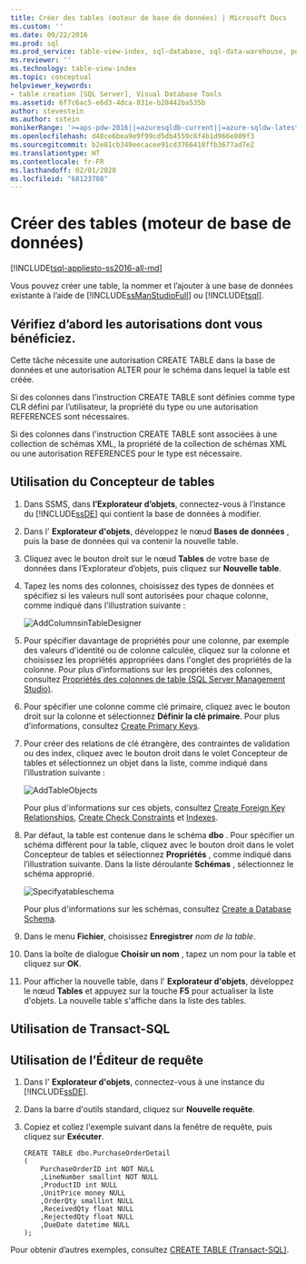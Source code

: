 ```yaml
---
title: Créer des tables (moteur de base de données) | Microsoft Docs
ms.custom: ''
ms.date: 09/22/2016
ms.prod: sql
ms.prod_service: table-view-index, sql-database, sql-data-warehouse, pdw
ms.reviewer: ''
ms.technology: table-view-index
ms.topic: conceptual
helpviewer_keywords:
- table creation [SQL Server], Visual Database Tools
ms.assetid: 6f7c6ac5-e6d3-4dca-831e-b28442ba535b
author: stevestein
ms.author: sstein
monikerRange: '>=aps-pdw-2016||=azuresqldb-current||=azure-sqldw-latest||>=sql-server-2016||=sqlallproducts-allversions||>=sql-server-linux-2017||=azuresqldb-mi-current'
ms.openlocfilehash: d48ce6bea9e9f99cd5db4559c6f4b1d966e809f3
ms.sourcegitcommit: b2e81cb349eecacee91cd3766410ffb3677ad7e2
ms.translationtype: HT
ms.contentlocale: fr-FR
ms.lasthandoff: 02/01/2020
ms.locfileid: "68123708"
---
```

# <a name="create-tables-database-engine"></a>Créer des tables (moteur de base de données)
[!INCLUDE[tsql-appliesto-ss2016-all-md](../../includes/tsql-appliesto-ss2016-all-md.md)]

  Vous pouvez créer une table, la nommer et l’ajouter à une base de données existante à l’aide de [!INCLUDE[ssManStudioFull](../../includes/ssmanstudiofull-md.md)] ou [!INCLUDE[tsql](../../includes/tsql-md.md)].  
  

  
##  <a name="Permissions"></a> Vérifiez d’abord les autorisations dont vous bénéficiez.  
Cette tâche nécessite une autorisation CREATE TABLE dans la base de données et une autorisation ALTER pour le schéma dans lequel la table est créée.  
  
 Si des colonnes dans l’instruction CREATE TABLE sont définies comme type CLR défini par l’utilisateur, la propriété du type ou une autorisation REFERENCES sont nécessaires.  
  
 Si des colonnes dans l'instruction CREATE TABLE sont associées à une collection de schémas XML, la propriété de la collection de schémas XML ou une autorisation REFERENCES pour le type est nécessaire.  
  
 
## <a name="using-table-designer"></a>Utilisation du Concepteur de tables  
  
1.  Dans SSMS, dans **l’Explorateur d’objets**, connectez-vous à l’instance du [!INCLUDE[ssDE](../../includes/ssde-md.md)] qui contient la base de données à modifier.  
  
2.  Dans l' **Explorateur d'objets**, développez le nœud **Bases de données** , puis la base de données qui va contenir la nouvelle table.  
  
3.  Cliquez avec le bouton droit sur le nœud **Tables** de votre base de données dans l’Explorateur d’objets, puis cliquez sur **Nouvelle table**.  
  
4.  Tapez les noms des colonnes, choisissez des types de données et spécifiez si les valeurs null sont autorisées pour chaque colonne, comme indiqué dans l’illustration suivante :  
  
     ![AddColumnsinTableDesigner](../../relational-databases/tables/media/addcolumnsintabledesigner.gif "AddColumnsinTableDesigner")  
  
5.  Pour spécifier davantage de propriétés pour une colonne, par exemple des valeurs d'identité ou de colonne calculée, cliquez sur la colonne et choisissez les propriétés appropriées dans l'onglet des propriétés de la colonne. Pour plus d’informations sur les propriétés des colonnes, consultez [Propriétés des colonnes de table &#40;SQL Server Management Studio&#41;](../../relational-databases/tables/table-column-properties-sql-server-management-studio.md).  
  
6.  Pour spécifier une colonne comme clé primaire, cliquez avec le bouton droit sur la colonne et sélectionnez **Définir la clé primaire**. Pour plus d’informations, consultez [Create Primary Keys](../../relational-databases/tables/create-primary-keys.md).  
  
7.  Pour créer des relations de clé étrangère, des contraintes de validation ou des index, cliquez avec le bouton droit dans le volet Concepteur de tables et sélectionnez un objet dans la liste, comme indiqué dans l’illustration suivante :  
  
     ![AddTableObjects](../../relational-databases/tables/media/addtableobjects.gif "AddTableObjects")  
  
     Pour plus d'informations sur ces objets, consultez [Create Foreign Key Relationships](../../relational-databases/tables/create-foreign-key-relationships.md), [Create Check Constraints](../../relational-databases/tables/create-check-constraints.md) et [Indexes](../../relational-databases/indexes/indexes.md).  
  
8.  Par défaut, la table est contenue dans le schéma **dbo** . Pour spécifier un schéma différent pour la table, cliquez avec le bouton droit dans le volet Concepteur de tables et sélectionnez **Propriétés** , comme indiqué dans l’illustration suivante. Dans la liste déroulante **Schémas** , sélectionnez le schéma approprié.  
  
     ![Specifyatableschema](../../relational-databases/tables/media/specifyatableschema.gif "Specifyatableschema")  
  
     Pour plus d'informations sur les schémas, consultez [Create a Database Schema](../../relational-databases/security/authentication-access/create-a-database-schema.md).  
  
9. Dans le menu **Fichier**, choisissez **Enregistrer** *nom de la table*.  
  
10. Dans la boîte de dialogue **Choisir un nom** , tapez un nom pour la table et cliquez sur **OK**.  
  
11. Pour afficher la nouvelle table, dans l' **Explorateur d'objets**, développez le nœud **Tables** et appuyez sur la touche **F5** pour actualiser la liste d'objets. La nouvelle table s'affiche dans la liste des tables.  
  
##  <a name="TsqlProcedure"></a> Utilisation de Transact-SQL  
  
## <a name="using-query-editor"></a>Utilisation de l’Éditeur de requête  
  
1.  Dans l' **Explorateur d'objets**, connectez-vous à une instance du [!INCLUDE[ssDE](../../includes/ssde-md.md)].  
  
2.  Dans la barre d'outils standard, cliquez sur **Nouvelle requête**.  
  
3.  Copiez et collez l'exemple suivant dans la fenêtre de requête, puis cliquez sur **Exécuter**.  
  
    ```  
    CREATE TABLE dbo.PurchaseOrderDetail  
    (  
        PurchaseOrderID int NOT NULL  
        ,LineNumber smallint NOT NULL  
        ,ProductID int NULL  
        ,UnitPrice money NULL  
        ,OrderQty smallint NULL  
        ,ReceivedQty float NULL  
        ,RejectedQty float NULL  
        ,DueDate datetime NULL  
    );  
    ```  
  
 Pour obtenir d’autres exemples, consultez [CREATE TABLE &#40;Transact-SQL&#41;](../../t-sql/statements/create-table-transact-sql.md).  
  
  
